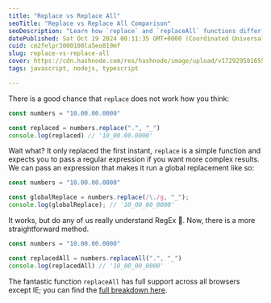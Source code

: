 ```yaml
---
title: "Replace vs Replace All"
seoTitle: "Replace vs Replace All Comparison"
seoDescription: "Learn how `replace` and `replaceAll` functions differ, and discover the benefits of using `replaceAll` for global string replacements"
datePublished: Sat Oct 19 2024 00:11:35 GMT+0000 (Coordinated Universal Time)
cuid: cm2felpr3000108la5eo819mf
slug: replace-vs-replace-all
cover: https://cdn.hashnode.com/res/hashnode/image/upload/v1729295816550/b33f0ce8-9648-49b8-a755-f36d89f4f901.png
tags: javascript, nodejs, typescript

---
```


There is a good chance that `replace` does not work how you think:

```javascript
const numbers = "10.00.00.0000"

const replaced = numbers.replace(".", "_")
console.log(replaced) // '10_00.00.0000'
```

Wait what? It only replaced the first instant, `replace` is a simple function and expects you to pass a regular expression if you want more complex results. We can pass an expression that makes it run a global replacement like so:

```javascript
const numbers = "10.00.00.0000"

const globalReplace = numbers.replace(/\./g, "_");
console.log(globalReplace); // '10_00_00_0000'
```

It works, but do any of us really understand RegEx 🤪. Now, there is a more straightforward method.

```javascript
const numbers = "10.00.00.0000"

const replacedAll = numbers.replaceAll(".", "_")
console.log(replacedAll) // '10_00_00_0000'
```

The fantastic function `replaceAll` has full support across all browsers except IE; you can find the [full breakdown here](https://caniuse.com/?search=replaceAll).
